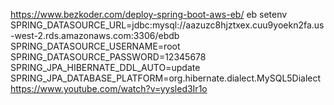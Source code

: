 https://www.bezkoder.com/deploy-spring-boot-aws-eb/
eb setenv SPRING_DATASOURCE_URL=jdbc:mysql://aazuzc8hjztxex.cuu9yoekn2fa.us-west-2.rds.amazonaws.com:3306/ebdb SPRING_DATASOURCE_USERNAME=root SPRING_DATASOURCE_PASSWORD=12345678 SPRING_JPA_HIBERNATE_DDL_AUTO=update SPRING_JPA_DATABASE_PLATFORM=org.hibernate.dialect.MySQL5Dialect
https://www.youtube.com/watch?v=yysled3Ir1o
